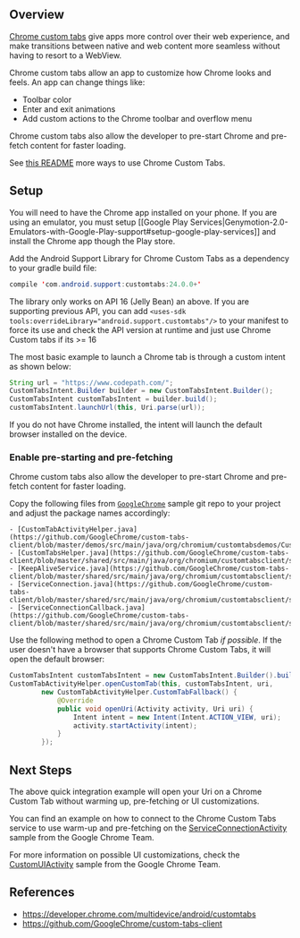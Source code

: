 ## Overview

[Chrome custom tabs](https://developer.chrome.com/multidevice/android/customtabs) give apps more control over their web experience, and make transitions between native and web content more seamless without having to resort to a WebView.

Chrome custom tabs allow an app to customize how Chrome looks and feels. An app can change things like:

* Toolbar color
* Enter and exit animations
* Add custom actions to the Chrome toolbar and overflow menu

Chrome custom tabs also allow the developer to pre-start Chrome and pre-fetch content for faster loading.

See [this README](https://github.com/GoogleChrome/custom-tabs-client/blob/master/Using.md) more ways to use Chrome Custom Tabs.

## Setup

You will need to have the Chrome app installed on your phone.  If you are using an emulator, you must setup [[Google Play Services|Genymotion-2.0-Emulators-with-Google-Play-support#setup-google-play-services]] and install the Chrome app though the Play store.

Add the Android Support Library for Chrome Custom Tabs as a dependency to your gradle build file:

```java
compile 'com.android.support:customtabs:24.0.0+'
```

The library only works on API 16 (Jelly Bean) an above. If you are supporting previous API, you can add `<uses-sdk tools:overrideLibrary="android.support.customtabs"/>` to your manifest to force its use and check the API version at runtime and just use Chrome Custom tabs if its >= 16

The most basic example to launch a Chrome tab is through a custom intent as shown below: 

```java
String url = "https://www.codepath.com/";
CustomTabsIntent.Builder builder = new CustomTabsIntent.Builder();
CustomTabsIntent customTabsIntent = builder.build();
customTabsIntent.launchUrl(this, Uri.parse(url));
```

If you do not have Chrome installed, the intent will launch the default browser installed on the device.

### Enable pre-starting and pre-fetching

Chrome custom tabs also allow the developer to pre-start Chrome and pre-fetch content for faster loading.

Copy the following files from [`GoogleChrome`](https://github.com/GoogleChrome/custom-tabs-client) sample git repo to your project and adjust the package names accordingly:

    - [CustomTabActivityHelper.java](https://github.com/GoogleChrome/custom-tabs-client/blob/master/demos/src/main/java/org/chromium/customtabsdemos/CustomTabActivityHelper.java)
    - [CustomTabsHelper.java](https://github.com/GoogleChrome/custom-tabs-client/blob/master/shared/src/main/java/org/chromium/customtabsclient/shared/CustomTabsHelper.java)
    - [KeepAliveService.java](https://github.com/GoogleChrome/custom-tabs-client/blob/master/shared/src/main/java/org/chromium/customtabsclient/shared/KeepAliveService.java)
    - [ServiceConnection.java](https://github.com/GoogleChrome/custom-tabs-client/blob/master/shared/src/main/java/org/chromium/customtabsclient/shared/ServiceConnection.java)
    - [ServiceConnectionCallback.java](https://github.com/GoogleChrome/custom-tabs-client/blob/master/shared/src/main/java/org/chromium/customtabsclient/shared/ServiceConnectionCallback.java)

Use the following method to open a Chrome Custom Tab *if possible*. If the user doesn't have a browser that supports Chrome Custom Tabs, it will open the default browser:

```java
CustomTabsIntent customTabsIntent = new CustomTabsIntent.Builder().build();
CustomTabActivityHelper.openCustomTab(this, customTabsIntent, uri,
        new CustomTabActivityHelper.CustomTabFallback() {
            @Override
            public void openUri(Activity activity, Uri uri) {
                Intent intent = new Intent(Intent.ACTION_VIEW, uri);
                activity.startActivity(intent);
            }
        });
```

## Next Steps

The above quick integration example will open your Uri on a Chrome Custom Tab without warming up, pre-fetching or UI customizations.

You can find an example on how to connect to the Chrome Custom Tabs service to use warm-up and pre-fetching on the [ServiceConnectionActivity](https://github.com/GoogleChrome/custom-tabs-client/blob/master/demos/src/main/java/org/chromium/customtabsdemos/ServiceConnectionActivity.java) sample from the Google Chrome Team.

For more information on possible UI customizations, check the [CustomUIActivity](https://github.com/GoogleChrome/custom-tabs-client/blob/master/demos/src/main/java/org/chromium/customtabsdemos/CustomUIActivity.java) sample from the Google Chrome Team.

## References

* <https://developer.chrome.com/multidevice/android/customtabs>
* <https://github.com/GoogleChrome/custom-tabs-client>